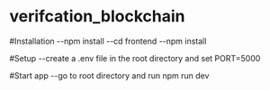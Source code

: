 # verifcation_blockchain

#Installation
--npm install
--cd frontend
--npm install

#Setup
--create a .env file in the root directory and set PORT=5000

#Start app
--go to root directory and run npm run dev
